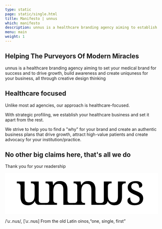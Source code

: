 ```yaml
---
type: static
page: static/single.html
title: Manifesto | unnus
which: manifesto
description: unnus is a healthcare branding agency aiming to establish medical brand that drive growth and build awareness  
menu: main
weight: 1
---
```




<section class="manifesto">
<div class="container">
	<h2 class="reveal-text">Helping The Purveyors Of Modern Miracles</h2>
	<p class="reveal-text">unnus is a healthcare branding agency aiming to set your medical brand for success and to drive growth, build awareness and create uniquness for your business, all through creative design thinking</p>
	<div class="reveal-text">
		<h2>Healthcare focused</h2>
		<p>Unlike most ad agencies, our approach is healthcare-focused.</p>
		<p>With strategic profiling, we establish your healthcare business and set it apart from the rest.</p>
		<p>We strive to help you to find a "why" for your brand and create an authentic business plans that drive growth, attract high-value patients and create advocacy for your institution/practice.</p>
		
</div>
<h2 class="reveal-text">No other big claims here, that's all we do</h2>
<div class="reveal-text">	
	<p>Thank you for your readership</p>
</div>
</div>
</section>

<section class="logo-section">
		<div class="container">
			<svg viewBox="0 0 2252 606" xmlns="http://www.w3.org/2000/svg" fill-rule="evenodd" clip-rule="evenodd" stroke-linejoin="round" stroke-miterlimit="2"><path fill="#fff" d="M0 0h2251.77v605.746H0z"/><g fill-rule="nonzero"><path d="M495.362 398.449c0 9.377 1.406 16.931 4.219 22.661 2.813 5.73 6.616 10.054 11.409 12.971 4.792 2.917 10.366 4.845 16.722 5.782 6.355.938 13.075 1.407 20.159 1.407h64.437v26.88H500.726c-30.302 0-56.134-21.97-60.998-51.879l-.001-.006h-3.126c-6.46 12.086-13.596 21.879-21.41 29.381-7.814 7.501-16.097 13.388-24.849 17.659a98.51 98.51 0 01-27.505 8.752c-9.585 1.563-19.587 2.344-30.005 2.344-16.878 0-31.881-2.396-45.008-7.189-13.128-4.792-24.172-12.294-33.132-22.504-8.96-10.21-15.784-23.233-20.472-39.07-4.688-15.836-7.033-34.694-7.033-56.573V195.6c0-9.377-1.406-16.931-4.219-22.661-2.813-5.73-6.616-10.158-11.408-13.284-4.793-3.125-10.367-5.209-16.722-6.251-6.356-1.042-13.076-1.562-20.16-1.562h-1.876v-26.88h114.709V345.94c0 13.961 1.094 26.359 3.282 37.194 2.188 10.835 5.834 20.004 10.939 27.505 5.105 7.502 11.982 13.18 20.629 17.035 8.648 3.855 19.431 5.782 32.35 5.782 14.169 0 26.307-2.501 36.413-7.501 10.106-5.001 18.441-12.034 25.004-21.098 6.564-9.064 11.409-19.952 14.534-32.662 3.126-12.711 4.689-26.776 4.689-42.196V198.1c0-10.002-1.407-18.076-4.22-24.223-2.813-6.147-6.563-10.835-11.252-14.065-4.688-3.23-10.21-5.366-16.565-6.408-6.356-1.042-13.18-1.562-20.473-1.562h-1.875v-26.88h114.396v273.487z"/><path d="M765.351 441.27v26.88H593.132v-26.88h5.314c7.293 0 14.117-.521 20.472-1.563 6.356-1.042 11.877-3.178 16.566-6.407 4.688-3.23 8.439-7.866 11.252-13.909 2.813-6.043 4.219-14.065 4.219-24.067V195.6c0-9.377-1.406-16.931-4.219-22.661-2.813-5.73-6.616-10.158-11.408-13.284-4.793-3.125-10.367-5.209-16.722-6.251-6.356-1.042-13.076-1.562-20.16-1.562h-1.876v-26.88h103.457l8.439 51.884h3.126c6.667-11.877 13.7-21.618 21.097-29.224 7.397-7.606 15.211-13.544 23.442-17.816 8.231-4.271 16.982-7.189 26.255-8.751 9.272-1.563 19.014-2.345 29.224-2.345 16.878 0 31.933 2.449 45.165 7.346 13.231 4.896 24.483 12.398 33.756 22.504 9.272 10.106 16.357 23.077 21.254 38.913 4.896 15.836 7.345 34.694 7.345 56.573v151.278c0 10.002 1.198 18.024 3.594 24.067 2.397 6.043 5.783 10.679 10.158 13.909 4.376 3.229 9.585 5.365 15.628 6.407 6.043 1.042 12.607 1.563 19.691 1.563h50.765v26.88h-160.16V247.172c0-13.961-1.25-26.359-3.75-37.195-2.501-10.835-6.512-20.003-12.034-27.505-5.522-7.501-12.763-13.179-21.723-17.034-8.96-3.855-19.899-5.783-32.818-5.783-14.586 0-26.828 2.813-36.726 8.44-9.897 5.626-17.868 13.231-23.91 22.816-6.043 9.585-10.367 20.629-12.972 33.131-2.604 12.503-3.907 25.63-3.907 39.383v135.024c0 9.377 1.407 16.931 4.22 22.661 2.813 5.73 6.616 10.054 11.408 12.971 4.793 2.917 10.367 4.845 16.722 5.782 6.356.938 13.076 1.407 20.16 1.407h1.875z"/><path d="M1178.24 441.27v26.88h-172.219v-26.88h5.313c7.293 0 14.118-.521 20.473-1.563 6.355-1.042 11.877-3.178 16.565-6.407 4.689-3.23 8.439-7.866 11.252-13.909 2.813-6.043 4.22-14.065 4.22-24.067V195.6c0-9.377-1.407-16.931-4.22-22.661-2.813-5.73-6.615-10.158-11.408-13.284-4.792-3.125-10.366-5.209-16.722-6.251-6.355-1.042-13.075-1.562-20.16-1.562h-1.875v-26.88h103.457l8.439 51.884h3.125c6.668-11.877 13.701-21.618 21.098-29.224 7.397-7.606 15.211-13.544 23.442-17.816 8.23-4.271 16.982-7.189 26.254-8.751 9.273-1.563 19.014-2.345 29.225-2.345 16.878 0 31.933 2.449 45.164 7.346 13.232 4.896 24.484 12.398 33.756 22.504 9.273 10.106 16.358 23.077 21.254 38.913 4.897 15.836 7.345 34.694 7.345 56.573v151.278c0 10.002 1.199 18.024 3.595 24.067 2.396 6.043 5.782 10.679 10.158 13.909 4.376 3.229 9.585 5.365 15.628 6.407 6.043 1.042 12.606 1.563 19.691 1.563h2.188v26.88h-111.583V247.172c0-13.961-1.25-26.359-3.751-37.195-2.5-10.835-6.512-20.003-12.033-27.505-5.522-7.501-12.763-13.179-21.723-17.034-8.96-3.855-19.9-5.783-32.819-5.783-14.586 0-26.828 2.813-36.725 8.44-9.898 5.626-17.868 13.231-23.911 22.816-6.043 9.585-10.366 20.629-12.971 33.131-2.605 12.503-3.907 25.63-3.907 39.383v135.024c0 9.377 1.407 16.931 4.22 22.661 2.813 5.73 6.615 10.054 11.408 12.971 4.792 2.917 10.366 4.845 16.722 5.782 6.355.938 13.075 1.407 20.16 1.407h1.875z"/><path d="M1455.23 398.449c0 9.377-1.406 16.931-4.219 22.661-2.813 5.73-6.616 10.054-11.409 12.971-4.792 2.917-10.366 4.845-16.721 5.782-6.356.938-13.076 1.407-20.16 1.407h-46.154v26.88h93.299c30.302 0 56.134-21.97 60.999-51.879l.001-.006h3.125c6.46 12.086 13.596 21.879 21.41 29.381 7.814 7.501 16.097 13.388 24.849 17.659a98.51 98.51 0 0027.505 8.752c9.585 1.563 19.587 2.344 30.005 2.344 16.878 0 31.881-2.396 45.009-7.189 13.127-4.792 24.171-12.294 33.131-22.504s15.784-23.233 20.472-39.07c4.689-15.836 7.033-34.694 7.033-56.573V195.6c0-9.377 1.406-16.931 4.219-22.661 2.813-5.73 6.616-10.158 11.409-13.284 4.792-3.125 10.366-5.209 16.721-6.251 6.356-1.042 13.076-1.562 20.16-1.562h1.876v-26.88h-114.709V345.94c0 13.961-1.094 26.359-3.282 37.194-2.188 10.835-5.834 20.004-10.939 27.505-5.105 7.502-11.982 13.18-20.629 17.035-8.647 3.855-19.431 5.782-32.35 5.782-14.169 0-26.307-2.501-36.413-7.501-10.106-5.001-18.441-12.034-25.004-21.098-6.564-9.064-11.409-19.952-14.534-32.662-3.126-12.711-4.689-26.776-4.689-42.196V198.1c0-10.002 1.407-18.076 4.22-24.223 2.813-6.147 6.564-10.835 11.252-14.065 4.688-3.23 10.21-5.366 16.566-6.408 6.355-1.042 13.179-1.562 20.472-1.562h1.875v-26.88H1455.23v273.487zM1909.18 474.401c-16.045 0-30.579-1.407-43.602-4.22-13.023-2.813-24.119-7.084-33.287-12.814-9.168-5.731-16.253-12.815-21.254-21.254-5.001-8.439-7.501-18.285-7.501-29.537 0-8.543 1.406-15.68 4.219-21.41 2.813-5.73 6.251-10.263 10.315-13.596 4.063-3.334 8.439-5.679 13.127-7.033 4.688-1.354 8.908-2.032 12.659-2.032 0 11.252 1.146 21.775 3.438 31.569 2.292 9.793 6.147 18.388 11.564 25.786 5.418 7.397 12.555 13.231 21.41 17.503 8.856 4.272 19.744 6.407 32.663 6.407 11.46 0 21.566-1.406 30.318-4.219 8.751-2.813 16.097-6.772 22.035-11.877 5.939-5.105 10.471-11.252 13.596-18.441 3.126-7.189 4.689-15.055 4.689-23.598 0-7.919-1.198-14.743-3.595-20.473-2.396-5.73-6.563-11.096-12.502-16.097-5.939-5.001-14.013-10.106-24.223-15.315-10.21-5.209-23.025-11.148-38.445-17.816-16.461-7.293-30.787-14.325-42.976-21.097-12.19-6.772-22.244-14.118-30.162-22.036-7.918-7.918-13.857-16.93-17.816-27.036-3.959-10.106-5.939-22.139-5.939-36.1 0-14.586 2.865-27.505 8.596-38.757 5.73-11.253 13.909-20.681 24.535-28.287 10.627-7.605 23.338-13.388 38.133-17.347 14.794-3.959 31.255-5.938 49.384-5.938 15.211 0 28.651 1.562 40.32 4.688 11.668 3.125 21.462 7.345 29.38 12.658 7.918 5.314 13.857 11.565 17.816 18.754 3.959 7.189 5.938 14.742 5.938 22.66 0 11.669-4.011 20.994-12.033 27.974-8.022 6.981-19.431 10.471-34.225 10.471 0-21.462-4.428-38.132-13.284-50.009-8.856-11.877-22.764-17.816-41.726-17.816-10.836 0-20.108 1.25-27.818 3.751-7.71 2.5-14.013 6.042-18.91 10.627-4.896 4.584-8.491 10.001-10.783 16.253-2.292 6.251-3.438 13.127-3.438 20.628 0 8.127 1.459 15.159 4.376 21.098 2.917 5.939 7.553 11.408 13.909 16.409 6.355 5.001 14.586 9.846 24.692 14.534 10.106 4.689 22.243 9.95 36.413 15.784 16.878 7.085 31.36 14.066 43.445 20.942 12.086 6.876 22.035 14.377 29.849 22.504 7.814 8.126 13.597 17.295 17.347 27.505 3.751 10.21 5.626 21.983 5.626 35.319 0 16.67-3.021 31.256-9.064 43.758-6.043 12.502-14.586 22.973-25.63 31.412-11.043 8.439-24.327 14.742-39.851 18.91-15.523 4.167-32.766 6.251-51.728 6.251z"/></g></svg>
			<p class="reveal-text">
				/ˈuː.nus/, [ˈuː.nʊs] From the old Latin oinos,“one, single, first”
			</p>
		</div>
</section>